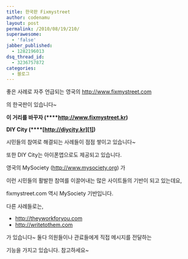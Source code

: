 ```yaml
---
title: 한국판 Fixmystreet
author: codenamu
layout: post
permalink: /2010/08/19/210/
superawesome:
  - 'false'
jabber_published:
  - 1282196013
dsq_thread_id:
  - 3236757872
categories:
  - 블로그
---
```

좋은 사례로 자주 언급되는 영국의 <http://www.fixmystreet.com>

의 한국판이 있습니다~

**이 거리를 바꾸자 (****<http://www.fixmystreet.kr>)**

**DIY City (****[http://diycity.kr][1])**

시민들의 참여로 해결되는 사례들이 점점 쌓이고 있습니다~

또한 DIY City는 아이폰앱으로도 제공되고 있습니다.

영국의 MySociety (<http://www.mysociety.org>) 가

이런 시민들의 활발한 참여를 이끌어내는 많은 사이트들의 기반이 되고 있는데요,

fixmystreet.com 역시 MySociety 기반입니다.

다른 사례들로는,

*   <http://theyworkforyou.com>
*   <http://writetothem.com>

가 있습니다~ 둘다 의원들이나 관료들에게 직접 메시지를 전달하는

기능을 가지고 있습니다. 참고하세요~

 [1]: http://diycity.kr/